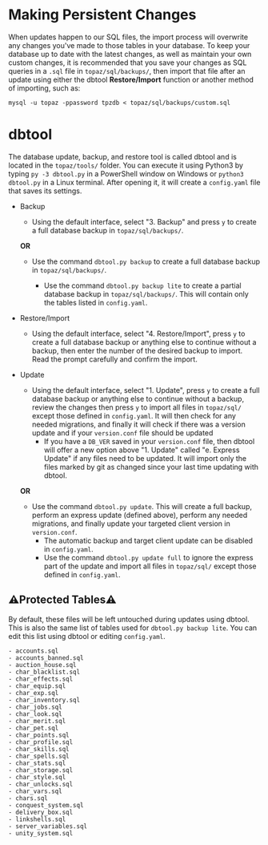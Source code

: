 # Making Persistent Changes
When updates happen to our SQL files, the import process will overwrite any changes you've made to those tables in your database. To keep your database up to date with the latest changes, as well as maintain your own custom changes, it is recommended that you save your changes as SQL queries in a `.sql` file in `topaz/sql/backups/`, then import that file after an update using either the dbtool **Restore/Import** function or another method of importing, such as:
```
mysql -u topaz -ppassword tpzdb < topaz/sql/backups/custom.sql
```

# dbtool
The database update, backup, and restore tool is called dbtool and is located in the `topaz/tools/` folder. You can execute it using Python3 by typing `py -3 dbtool.py` in a PowerShell window on Windows or `python3 dbtool.py` in a Linux terminal. After opening it, it will create a `config.yaml` file that saves its settings.

- Backup
  - Using the default interface, select "3. Backup" and press `y` to create a full database backup in `topaz/sql/backups/`.

  **OR**

  - Use the command `dbtool.py backup` to create a full database backup in `topaz/sql/backups/`.

    - Use the command `dbtool.py backup lite` to create a partial database backup in `topaz/sql/backups/`. This will contain only the tables listed in `config.yaml`.

- Restore/Import
  - Using the default interface, select "4. Restore/Import", press `y` to create a full database backup or anything else to continue without a backup, then enter the number of the desired backup to import. Read the prompt carefully and confirm the import. 

- Update
  - Using the default interface, select "1. Update", press `y` to create a full database backup or anything else to continue without a backup, review the changes then press `y` to import all files in `topaz/sql/` except those defined in `config.yaml`. It will then check for any needed migrations, and finally it will check if there was a version update and if your `version.conf` file should be updated
    - If you have a `DB_VER` saved in your `version.conf` file, then dbtool will offer a new option above "1. Update" called "e. Express Update" if any files need to be updated. It will import only the files marked by git as changed since your last time updating with dbtool.

  **OR**

  - Use the command `dbtool.py update`. This will create a full backup, perform an express update (defined above), perform any needed migrations, and finally update your targeted client version in `version.conf`.
    - The automatic backup and target client update can be disabled in `config.yaml`.
    - Use the command `dbtool.py update full` to ignore the express part of the update and import all files in `topaz/sql/` except those defined in `config.yaml`.

## ⚠Protected Tables⚠
  By default, these files will be left untouched during updates using dbtool. This is also the same list of tables used for `dbtool.py backup lite`. You can edit this list using dbtool or editing `config.yaml`.
  ```
  - accounts.sql
  - accounts_banned.sql
  - auction_house.sql
  - char_blacklist.sql
  - char_effects.sql
  - char_equip.sql
  - char_exp.sql
  - char_inventory.sql
  - char_jobs.sql
  - char_look.sql
  - char_merit.sql
  - char_pet.sql
  - char_points.sql
  - char_profile.sql
  - char_skills.sql
  - char_spells.sql
  - char_stats.sql
  - char_storage.sql
  - char_style.sql
  - char_unlocks.sql
  - char_vars.sql
  - chars.sql
  - conquest_system.sql
  - delivery_box.sql
  - linkshells.sql
  - server_variables.sql
  - unity_system.sql
  ```